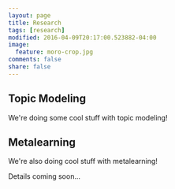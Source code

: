 ```yaml
---
layout: page
title: Research
tags: [research]
modified: 2016-04-09T20:17:00.523882-04:00
image:
  feature: moro-crop.jpg
comments: false
share: false
---
```


## Topic Modeling
We're doing some cool stuff with topic modeling!

## Metalearning
We're also doing cool stuff with metalearning!

Details coming soon...